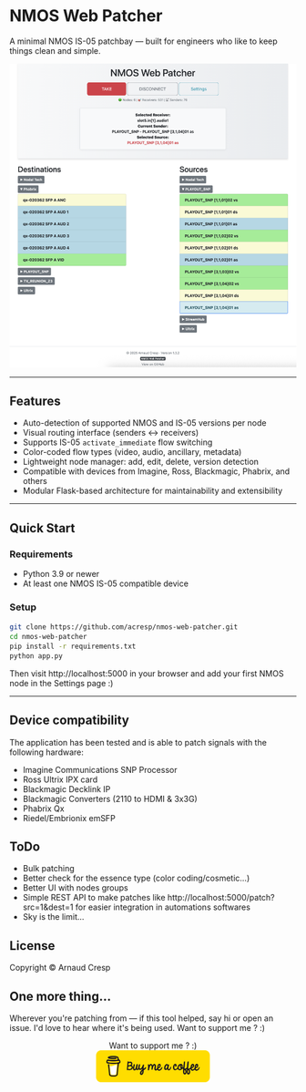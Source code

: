 # NMOS Web Patcher

A minimal NMOS IS-05 patchbay — built for engineers who like to keep things clean and simple.

<p align="center">
  <img src="docs/nmos-web-patcher-v1.3.2.png" alt="NMOS Web Patcher Screenshot" width="800">
</p>

---

## Features

- Auto-detection of supported NMOS and IS-05 versions per node
- Visual routing interface (senders ↔ receivers)
- Supports IS-05 `activate_immediate` flow switching
- Color-coded flow types (video, audio, ancillary, metadata)
- Lightweight node manager: add, edit, delete, version detection
- Compatible with devices from Imagine, Ross, Blackmagic, Phabrix, and others
- Modular Flask-based architecture for maintainability and extensibility

---

## Quick Start

### Requirements

- Python 3.9 or newer
- At least one NMOS IS-05 compatible device

### Setup

```bash
git clone https://github.com/acresp/nmos-web-patcher.git
cd nmos-web-patcher
pip install -r requirements.txt
python app.py
```
Then visit http://localhost:5000 in your browser and add your first NMOS node in the Settings page :)

---

## Device compatibility

The application has been tested and is able to patch signals with the following hardware:

* Imagine Communications SNP Processor
* Ross Ultrix IPX card
* Blackmagic Decklink IP
* Blackmagic Converters (2110 to HDMI & 3x3G)
* Phabrix Qx
* Riedel/Embrionix emSFP

## ToDo

* Bulk patching
* Better check for the essence type (color coding/cosmetic...)
* Better UI with nodes groups
* Simple REST API to make patches like http://localhost:5000/patch?src=1&dest=1 for easier integration in automations softwares
* Sky is the limit...

## License

Copyright © Arnaud Cresp

## One more thing...

Wherever you're patching from — if this tool helped, say hi or open an issue. I'd love to hear where it's being used.
Want to support me ? :)
<p align="center">
Want to support me ? :)<br>
  <a href="https://coff.ee/acresp" target="_blank">
    <img src="docs/bmc-button.png" alt="Buy Me a Coffee" width="200">
  </a>
</p>
